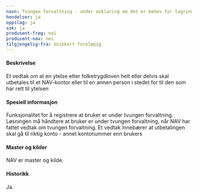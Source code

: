 ```yaml
---
navn: Tvungen forvaltning - under avklaring om det er behov for lagring i PDL
hendelser: ja
oppslag: ja
sok: ja
produsent-freg: nei
produsent-nav: nei
tilgjengelig-fra: Usikkert foreløpig
---
```


#### Beskrivelse

Et vedtak om at en ytelse etter folketrygdloven helt eller delvis skal utbetales til et NAV-kontor eller til en annen person i stedet for
til den som har rett til ytelsen

#### Spesiell informasjon

Funksjonalitet for å registrere at bruker er under tvungen forvaltning. Løsningen må håndtere at bruker er under tvungen forvaltning, når NAV har fattet vedtak om tvungen forvaltning. 
Et vedtak innebærer at utbetalingen skal gå til riktig konto - annet kontonummer enn brukers 

#### Master og kilder

NAV er master og kilde.

#### Historikk

Ja.
